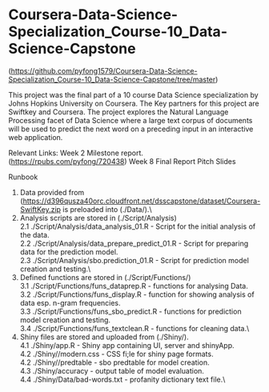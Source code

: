 # Coursera-Data-Science-Specialization_Course-10_Data-Science-Capstone
(https://github.com/pyfong1579/Coursera-Data-Science-Specialization_Course-10_Data-Science-Capstone/tree/master)

This project was the final part of a 10 course Data Science specialization by Johns Hopkins University on Coursera.
The Key partners for this project are Swiftkey and Coursera.
The project explores the Natural Language Processing facet of Data Science where a large text corpus of documents will be used to predict the next word on a preceding input in an interactive web application.

Relevant Links: Week 2 Milestone report. (https://rpubs.com/pyfong/720438)
                Week 8 Final Report
                Pitch Slides

Runbook
1. Data provided from (https://d396qusza40orc.cloudfront.net/dsscapstone/dataset/Coursera-SwiftKey.zip is preloaded into (./Data/).\
2. Analysis scripts are stored in (./Script/Analysis)\
    2.1 ./Script/Analysis/data_analysis_01.R - Script for the initial analysis of the data.\
    2.2 ./Script/Analysis/data_prepare_predict_01.R - Script for preparing data for the prediction model.\
    2.3 ./Script/Analysis/sbo.prediction_01.R - Script for prediction model creation and testing.\
3. Defined functions are stored in (./Script/Functions/)\
    3.1 ./Script/Functions/funs_dataprep.R - functions for analysing Data.\
    3.2 ./Script/Functions/funs_display.R - function for showing analysis of data esp. n-gram frequencies.\
    3.3 ./Script/Functions/funs_sbo_predict.R - functions for prediction model creation and testing.\
    3.4 ./Script/Functions/funs_textclean.R - functions for cleaning data.\
4. Shiny files are stored and uploaded from (./Shiny/).\
    4.1 ./Shiny/app.R - Shiny app containing UI, server and shinyApp.\
    4.2 ./Shiny//modern.css - CSS fi;le for shiny page formats.\
    4.2 ./Shiny//predtable - sbo predtable for model creation.\
    4.3 ./Shiny/accuracy - output table of model evaluation.\
    4.4 ./Shiny/Data/bad-words.txt - profanity dictionary text file.\

